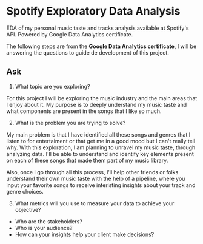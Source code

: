# **Spotify Exploratory Data Analysis**
EDA of my personal music taste and tracks analysis available at Spotify's API. Powered by Google Data Analytics certificate.

The following steps are from the **Google Data Analytics certificate**, I will be answering the questions to guide de development of this project.

## **Ask**

1.  What topic are you exploring?

For this project I will be exploring the music industry and the main areas that I enjoy about it. My purpose is to deeply understand my music taste and what components are present in the songs that I like so much.

2. What is the problem you are trying to solve?

My main problem is that I have identified all these songs and genres that I listen to for entertaiment or that get me in a good mood but I can't really tell why. With this exploration, I am planning to unravel my music taste, through analyzing data. I'll be able to understand and identify key elements present on each of these songs that made them part of my music library.

Also, once I go through all this process, I'll help other friends or folks understand their own music taste with the help of a pipeline, where you input your favorite songs to receive interisting insights about your track and genre choices.

3. What metrics will you use to measure your data to achieve your objective?



* Who are the stakeholders?
* Who is your audience?
* How can your insights help your client make decisions?